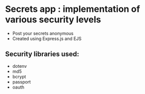 # Secrets app : implementation of various security levels
- Post your secrets anonymous
- Created using Express.js and EJS

## Security libraries used:
- dotenv
- md5
- bcrypt
- passport
- oauth
